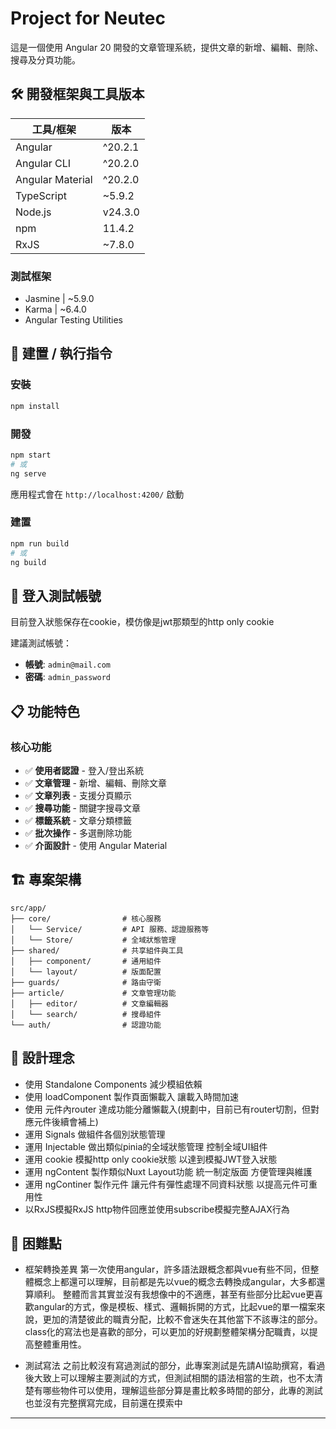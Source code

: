 # Project for Neutec

這是一個使用 Angular 20 開發的文章管理系統，提供文章的新增、編輯、刪除、搜尋及分頁功能。

## 🛠 開發框架與工具版本

| 工具/框架 | 版本 |
|-----------|------|
| Angular | ^20.2.1 |
| Angular CLI | ^20.2.0 |
| Angular Material | ^20.2.0 |
| TypeScript | ~5.9.2 |
| Node.js | v24.3.0 |
| npm | 11.4.2 |
| RxJS | ~7.8.0 |

### 測試框架
- Jasmine | ~5.9.0
- Karma | ~6.4.0
- Angular Testing Utilities

## 🚀 建置 / 執行指令

### 安裝
```bash
npm install
```

### 開發
```bash
npm start
# 或
ng serve
```
應用程式會在 `http://localhost:4200/` 啟動

### 建置
```bash
npm run build
# 或
ng build
```


## 🔐 登入測試帳號

目前登入狀態保存在cookie，模仿像是jwt那類型的http only cookie

建議測試帳號：
- **帳號**: `admin@mail.com`
- **密碼**: `admin_password`

## 📋 功能特色

### 核心功能
- ✅ **使用者認證** - 登入/登出系統
- ✅ **文章管理** - 新增、編輯、刪除文章
- ✅ **文章列表** - 支援分頁顯示
- ✅ **搜尋功能** - 關鍵字搜尋文章
- ✅ **標籤系統** - 文章分類標籤
- ✅ **批次操作** - 多選刪除功能
- ✅ **介面設計** - 使用 Angular Material


## 🏗 專案架構

```
src/app/
├── core/                # 核心服務
│   └── Service/         # API 服務、認證服務等
│   └── Store/           # 全域狀態管理
├── shared/              # 共享組件與工具
│   ├── component/       # 通用組件
│   └── layout/          # 版面配置
├── guards/              # 路由守衛
├── article/             # 文章管理功能
│   ├── editor/          # 文章編輯器
│   └── search/          # 搜尋組件
└── auth/                # 認證功能
```

## 🎯 設計理念

- 使用 Standalone Components 減少模組依賴
- 使用 loadComponent 製作頁面懶載入 讓載入時間加速
- 使用 元件內router 達成功能分離懶載入(規劃中，目前已有router切割，但對應元件後續會補上) 
- 運用 Signals 做組件各個別狀態管理
- 運用 Injectable 做出類似pinia的全域狀態管理 控制全域UI組件
- 運用 cookie 模擬http only cookie狀態 以達到模擬JWT登入狀態
- 運用 ngContent 製作類似Nuxt Layout功能 統一制定版面 方便管理與維護
- 運用 ngContiner 製作元件 讓元件有彈性處理不同資料狀態 以提高元件可重用性
- 以RxJS模擬RxJS http物件回應並使用subscribe模擬完整AJAX行為

## 🚧 困難點

- 框架轉換差異
第一次使用angular，許多語法跟概念都與vue有些不同，但整體概念上都還可以理解，目前都是先以vue的概念去轉換成angular，大多都還算順利。
整體而言其實並沒有我想像中的不適應，甚至有些部分比起vue更喜歡angular的方式，像是模板、樣式、邏輯拆開的方式，比起vue的單一檔案來說，更加的清楚彼此的職責分配，比較不會迷失在其他當下不該專注的部分。class化的寫法也是喜歡的部分，可以更加的好規劃整體架構分配職責，以提高整體重用性。

- 測試寫法
之前比較沒有寫過測試的部分，此專案測試是先請AI協助撰寫，看過後大致上可以理解主要測試的方式，但測試相關的語法相當的生疏，也不太清楚有哪些物件可以使用，理解這些部分算是畫比較多時間的部分，此專的測試也並沒有完整撰寫完成，目前還在摸索中

---

